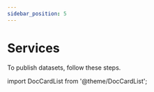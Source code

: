 ```yaml
---
sidebar_position: 5
---
```


# Services

To publish datasets, follow these steps.

import DocCardList from '@theme/DocCardList';

<DocCardList />
